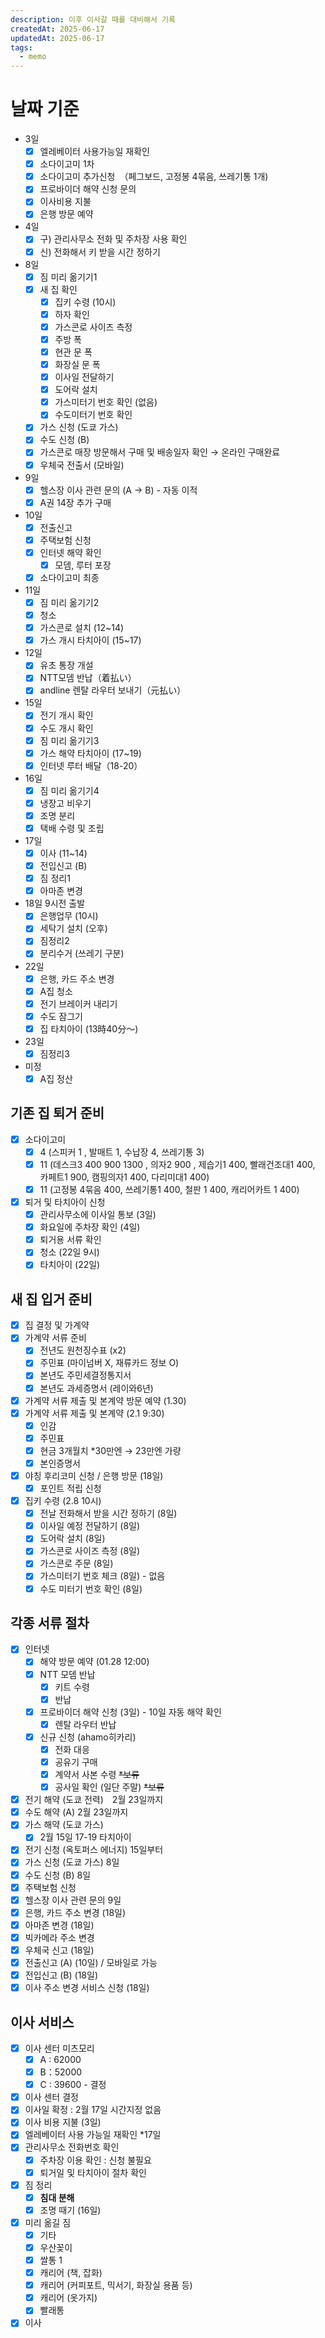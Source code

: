 ```yaml
---
description: 이후 이사갈 때를 대비해서 기록
createdAt: 2025-06-17
updatedAt: 2025-06-17
tags:
  - memo
---
```

# 날짜 기준

- 3일
    - [x] 엘레베이터 사용가능일 재확인
    - [x] 소다이고미 1차
    - [x] 소다이고미 추가신청　（페그보드, 고정봉 4묶음, 쓰레기통 1개)
    - [x] 프로바이더 해약 신청 문의
    - [x] 이사비용 지불
    - [x] 은행 방문 예약
- 4일
    - [x] 구) 관리사무소 전화 및 주차장 사용 확인
    - [x] 신) 전화해서 키 받을 시간 정하기
- 8일
    - [x] 짐 미리 옮기기1
    - [x] 새 집 확인
        - [x] 집키 수령 (10시)
        - [x] 하자 확인
        - [x] 가스콘로 사이즈 측정
        - [x] 주방 폭
        - [x] 현관 문 폭
        - [x] 화장실 문 폭
        - [x] 이사일 전달하기
        - [x] 도어락 설치
        - [x] 가스미터기 번호 확인 (없음)
        - [x] 수도미터기 번호 확인
    - [x] 가스 신청 (도쿄 가스)
    - [x] 수도 신청 (B)
    - [x] 가스콘로 매장 방문해서 구매 및 배송일자 확인 → 온라인 구매완료
    - [x] 우체국 전출서 (모바일)
- 9일
    - [x] 헬스장 이사 관련 문의 (A → B) - 자동 이적
    - [x] A권 14장 추가 구매
- 10일
    - [x] 전출신고
    - [x] 주택보험 신청
    - [x] 인터넷 해약 확인
        - [x] 모뎀, 루터 포장
    - [x] 소다이고미 최종
- 11일
    - [x] 짐 미리 옮기기2
    - [x] 청소
    - [x] 가스콘로 설치 (12~14)
    - [x] 가스 개시 타치아이 (15~17)
- 12일
    - [x] 유초 통장 개설
    - [x] NTT모뎀 반납（着払い）
    - [x] andline 렌탈 라우터 보내기（元払い）
- 15일
    - [x] 전기 개시 확인
    - [x] 수도 개시 확인
    - [x] 짐 미리 옮기기3
    - [x] 가스 해약 타치아이 (17~19)
    - [x] 인터넷 루터 배달（18-20）
- 16일
    - [x] 짐 미리 옮기기4
    - [x] 냉장고 비우기
    - [x] 조명 분리
    - [x] 택배 수령 및 조립
- 17일
    - [x] 이사 (11~14)
    - [x] 전입신고 (B)
    - [x] 짐 정리1
    - [x] 아마존 변경
- 18일 9시전 출발
    - [x] 은행업무 (10시)
    - [x] 세탁기 설치 (오후)
    - [x] 짐정리2
    - [x] 분리수거 (쓰레기 구분)
- 22일
    - [x] 은행, 카드 주소 변경
    - [x] A집 청소
    - [x] 전기 브레이커 내리기
    - [x] 수도 잠그기
    - [x] 집 타치아이 (13時40分～)
- 23일
    - [x] 짐정리3
- 미정
    - [x] A집 정산

## 기존 집 퇴거 준비

- [x] 소다이고미
    - [x] 4 (스피커 1 , 발매트 1, 수납장 4, 쓰레기통 3)
    - [x] 11 (데스크3 400 900 1300 , 의자2 900 , 제습기1 400, 빨래건조대1 400, 카페트1 900, 캠핑의자1 400, 다리미대1 400)
    - [x] 11 (고정봉 4묶음 400, 쓰레기통1 400, 철판 1 400, 캐리어카트 1 400)
- [x] 퇴거 및 타치아이 신청
    - [x] 관리사무소에 이사일 통보 (3일)
    - [x] 화요일에 주차장 확인 (4일)
    - [x] 퇴거용 서류 확인
    - [x] 청소 (22일 9시)
    - [x] 타치아이 (22일)

## 새 집 입거 준비

- [x] 집 결정 및 가계약
- [x] 가계약 서류 준비
    - [x] 전년도 원천징수표 (x2)
    - [x] 주민표 (마이넘버 X, 재류카드 정보 O)
    - [x] 본년도 주민세결정통지서
    - [x] 본년도 과세증명서 (레이와6년)
- [x] 가계약 서류 제출 및 본계약 방문 예약 (1.30)
- [x] 가계약 서류 제출 및 본계약 (2.1 9:30)
    - [x] 인감
    - [x] 주민표
    - [x] 현금 3개월치 *30만엔 → 23만엔 가량
    - [x] 본인증명서
- [x] 야칭 후리코미 신청 / 은행 방문 (18일)
    - [x] 포인트 적립 신청
- [x] 집키 수령 (2.8 10시)
    - [x] 전날 전화해서 받을 시간 정하기 (8일)
    - [x] 이사일 예정 전달하기 (8일)
    - [x] 도어락 설치 (8일)
    - [x] 가스콘로 사이즈 측정 (8일)
    - [x] 가스콘로 주문 (8일)
    - [x] 가스미터기 번호 체크 (8일) - 없음
    - [x] 수도 미터기 번호 확인 (8일)

## 각종 서류 절차

- [x] 인터넷
    - [x] 해약 방문 예약 (01.28 12:00)
    - [x] NTT 모뎀 반납
        - [x] 키트 수령
        - [x] 반납
    - [x] 프로바이더 해약 신청 (3일) - 10일 자동 해약 확인
        - [x] 렌탈 라우터 반납
    - [x] 신규 신청 (ahamo히카리)
        - [x] 전화 대응
        - [x] 공유기 구매
        - [x] 계약서 사본 수령 ~~*보류~~
        - [x] 공사일 확인 (일단 주말) ~~*보류~~
- [x] 전기 해약 (도쿄 전력)　2월 23일까지
- [x] 수도 해약 (A) 2월 23일까지
- [x] 가스 해약 (도쿄 가스)
    - [x] 2월 15일 17-19 타치아이
- [x] 전기 신청 (옥토퍼스 에너지) 15일부터
- [x] 가스 신청 (도쿄 가스) 8일
- [x] 수도 신청 (B) 8일
- [x] 주택보험 신청
- [x] 헬스장 이사 관련 문의 9일
- [x] 은행, 카드 주소 변경 (18일)
- [x] 아마존 변경 (18일)
- [x] 빅카메라 주소 변경
- [x] 우체국 신고 (18일)
- [x] 전출신고 (A) (10일) / 모바일로 가능
- [x] 전입신고 (B) (18일)
- [x] 이사 주소 변경 서비스 신청 (18일)

## 이사 서비스

- [x] 이사 센터 미츠모리
    - [x] A : 62000
    - [x] B：52000
    - [x] C : 39600 - 결정
- [x] 이사 센터 결정
- [x] 이사일 확정 : 2월 17일 시간지정 없음
- [x] 이사 비용 지불 (3일)
- [x] 엘레베이터 사용 가능일 재확인 *17일
- [x] 관리사무소 전화번호 확인
    - [x] 주차장 이용 확인 : 신청 불필요
    - [x] 퇴거일 및 타치아이 절차 확인
- [x] 짐 정리
    - [x] **침대 분해**
    - [x] 조명 때기 (16일)
- [x] 미리 옮길 짐
    - [x] 기타
    - [x] 우산꽂이
    - [x] 쌀통 1
    - [x] 캐리어 (책, 잡화)
    - [x] 캐리어 (커피포트, 믹서기, 화장실 용품 등)
    - [x] 캐리어 (옷가지)
    - [x] 빨래통
- [x] 이사
